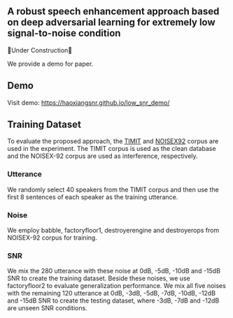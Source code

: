## A robust speech enhancement approach based on deep adversarial learning for extremely low signal-to-noise condition

🚧Under Construction🚧

We provide a demo for paper. 

## Demo

Visit demo: https://haoxiangsnr.github.io/low_snr_demo/

## Training Dataset

To evaluate the proposed approach, the [TIMIT](https://catalog.ldc.upenn.edu/LDC93S1) and [NOISEX92](http://spib.linse.ufsc.br/noise.html) corpus are used in the experiment. The TIMIT corpus is used as the clean database and the NOISEX-92 corpus are used as interference, respectively. 

### Utterance

We randomly select 40 speakers from the TIMIT corpus and then use the first 8 sentences of each speaker as the training utterance.

### Noise

We employ babble, factoryfloor1, destroyerengine and destroyerops from NOISEX-92 corpus for training.

### SNR

We mix the 280 utterance with these noise at 0dB, -5dB, -10dB and -15dB
SNR to create the training dataset. Beside these noises, we use factoryfloor2 to evaluate generalization performance. We mix all five noises with the remaining 120 utterance at 0dB, -3dB, -5dB, -7dB, -10dB, -12dB and -15dB SNR to create the testing dataset, where -3dB, -7dB and -12dB are unseen SNR conditions.